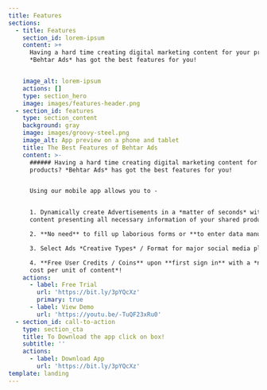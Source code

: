 ```yaml
---
title: Features
sections:
  - title: Features
    section_id: lorem-ipsum
    content: >+
      Having a hard time creating digital marketing content for your products?
      *Behtar Ads* has got the best features for you!


    image_alt: lorem-ipsum
    actions: []
    type: section_hero
    image: images/features-header.png
  - section_id: features
    type: section_content
    background: gray
    image: images/groovy-steel.png
    image_alt: App preview on a phone and tablet
    title: The Best Features of Behtar Ads
    content: >-
      ###### Having a hard time creating digital marketing content for your
      products? *Behtar Ads* has got the best features for you!


      Using our mobile app allows you to -


      1. Dynamically create Advertisements in a *matter of seconds* with your
      content presenting all necessary information of your shared products. 

      2. **No need** to fill up laborious forms or **to enter data manually**.

      3. Select Ads *Creative Types* / Format for major social media platforms.

      4. **Free User Credits / Coins** upon **first sign in** with a *nominal
      cost per unit of content*!
    actions:
      - label: Free Trial
        url: 'https://bit.ly/3pYQcXz'
        primary: true
      - label: View Demo
        url: 'https://youtu.be/-TuQF23xRu0'
  - section_id: call-to-action
    type: section_cta
    title: To Download the app click on box!
    subtitle: ''
    actions:
      - label: Download App
        url: 'https://bit.ly/3pYQcXz'
template: landing
---
```

